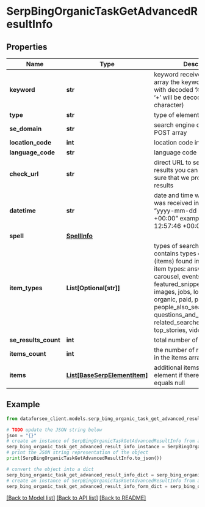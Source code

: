 # SerpBingOrganicTaskGetAdvancedResultInfo


## Properties

Name | Type | Description | Notes
------------ | ------------- | ------------- | -------------
**keyword** | **str** | keyword received in a POST array the keyword is returned with decoded %## (plus symbol ‘+’ will be decoded to a space character) | [optional] 
**type** | **str** | type of element | [optional] 
**se_domain** | **str** | search engine domain in a POST array | [optional] 
**location_code** | **int** | location code in a POST array | [optional] 
**language_code** | **str** | language code in a POST array | [optional] 
**check_url** | **str** | direct URL to search engine results you can use it to make sure that we provided accurate results | [optional] 
**datetime** | **str** | date and time when the result was received in the UTC format: “yyyy-mm-dd hh-mm-ss +00:00” example: 2019-11-15 12:57:46 +00:00 | [optional] 
**spell** | [**SpellInfo**](SpellInfo.md) |  | [optional] 
**item_types** | **List[Optional[str]]** | types of search results in SERP contains types of search results (items) found in SERP. possible item types: answer_box, carousel, events, featured_snippet, hotels_pack, images, jobs, local_pack, map, organic, paid, people_also_ask, people_also_search, questions_and_answers,recipes, related_searches, shopping, top_stories, video | [optional] 
**se_results_count** | **int** | total number of results in SERP | [optional] 
**items_count** | **int** | the number of results returned in the items array | [optional] 
**items** | [**List[BaseSerpElementItem]**](BaseSerpElementItem.md) | additional items present in the element if there are none, equals null | [optional] 

## Example

```python
from dataforseo_client.models.serp_bing_organic_task_get_advanced_result_info import SerpBingOrganicTaskGetAdvancedResultInfo

# TODO update the JSON string below
json = "{}"
# create an instance of SerpBingOrganicTaskGetAdvancedResultInfo from a JSON string
serp_bing_organic_task_get_advanced_result_info_instance = SerpBingOrganicTaskGetAdvancedResultInfo.from_json(json)
# print the JSON string representation of the object
print(SerpBingOrganicTaskGetAdvancedResultInfo.to_json())

# convert the object into a dict
serp_bing_organic_task_get_advanced_result_info_dict = serp_bing_organic_task_get_advanced_result_info_instance.to_dict()
# create an instance of SerpBingOrganicTaskGetAdvancedResultInfo from a dict
serp_bing_organic_task_get_advanced_result_info_form_dict = serp_bing_organic_task_get_advanced_result_info.from_dict(serp_bing_organic_task_get_advanced_result_info_dict)
```
[[Back to Model list]](../README.md#documentation-for-models) [[Back to API list]](../README.md#documentation-for-api-endpoints) [[Back to README]](../README.md)


